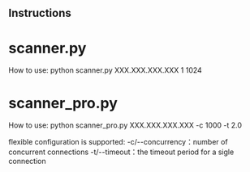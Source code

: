 ## Instructions

# scanner.py
How to use:
python scanner.py XXX.XXX.XXX.XXX 1 1024

# scanner_pro.py
How to use:
python scanner_pro.py XXX.XXX.XXX.XXX -c 1000 -t 2.0

flexible configuration is supported:
-c/--concurrency：number of concurrent connections
-t/--timeout：the timeout period for a sigle connection
